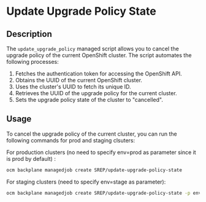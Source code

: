# Update Upgrade Policy State

## Description

The `update_upgrade_policy` managed script allows you to cancel the upgrade policy of the current OpenShift cluster. The script automates the following processes:

1. Fetches the authentication token for accessing the OpenShift API.
2. Obtains the UUID of the current OpenShift cluster.
3. Uses the cluster's UUID to fetch its unique ID.
4. Retrieves the UUID of the upgrade policy for the current cluster.
5. Sets the upgrade policy state of the cluster to "cancelled".

## Usage

To cancel the upgrade policy of the current cluster, you can run the following commands for prod and staging clsuters:

For production clusters (no need to specify env=prod as parameter since it is prod by default) : 

```bash
ocm backplane managedjob create SREP/update-upgrade-policy-state
```

For staging clusters (need to specify env=stage as parameter): 

```bash
ocm backplane managedjob create SREP/update-upgrade-policy-state -p env=stage
```